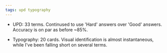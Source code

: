 ```yaml
---
tags: upd typography
---
```


* UPD: 33 terms. Continused to use 'Hard' answers over 'Good' answers. Accuracy is on par as before ~85%.

* Typography: 20 cards. Visual identification is almost instantaneous, while I've been falling short on several terms.
